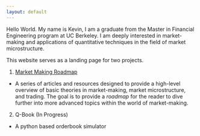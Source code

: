 ```yaml
---
layout: default
---
```


Hello World. My name is Kevin, I am a graduate from the Master in Financial Engineering program at UC Berkeley. I am deeply interested in market-making and applications of quantitative techniques in the field of market microstructure. 

This website serves as a landing page for two projects.
1. [Market Making Roadmap](articles_index.md)

- A series of articles and resources designed to provide a high-level overview of basic theories in market-making, market microstructure, and trading. The goal is to provide a *roadmap* for the reader to dive further into more advanced topics within the world of market-making. 


2. Q-Book (In Progress)
- A python based orderbook simulator


